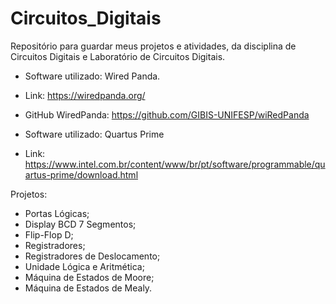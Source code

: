 # Circuitos_Digitais

Repositório para guardar meus projetos e atividades, da disciplina de Circuitos Digitais e Laboratório de Circuitos Digitais.

- Software utilizado: Wired Panda.
- Link: https://wiredpanda.org/
- GitHub WiredPanda: https://github.com/GIBIS-UNIFESP/wiRedPanda

- Software utilizado: Quartus Prime
- Link: https://www.intel.com.br/content/www/br/pt/software/programmable/quartus-prime/download.html

Projetos: 
  
 - Portas Lógicas;
 - Display BCD 7 Segmentos;
 - Flip-Flop D;
 - Registradores;
 - Registradores de Deslocamento;
 - Unidade Lógica e Aritmética;
 - Máquina de Estados de Moore;
 - Máquina de Estados de Mealy.

